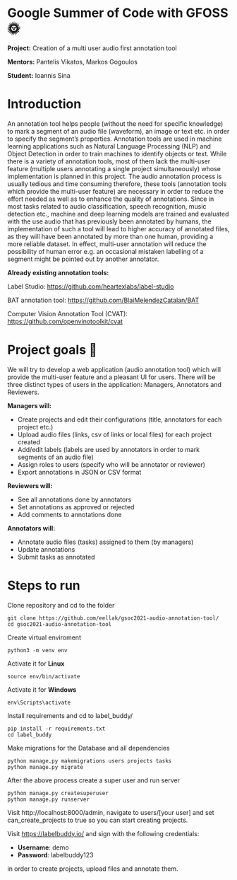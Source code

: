 # Google Summer of Code with GFOSS :sun_with_face: 

**Project:** Creation of a multi user audio first annotation tool

**Mentors:** Pantelis Vikatos, Markos Gogoulos

**Student:** Ioannis Sina

# Introduction

An annotation tool helps people (without the need for specific knowledge) to mark a segment of an audio file (waveform), an image or text etc. in order to specify the segment’s properties. Annotation tools are used in machine learning applications such as Natural Language Processing (NLP) and Object Detection in order to train machines to identify objects or text. While there is a variety of annotation tools, most of them lack the multi-user feature (multiple users annotating a single project simultaneously) whose implementation is planned in this project. The audio annotation process is usually tedious and time consuming therefore, these tools (annotation tools which provide the multi-user feature) are necessary in order to reduce the effort needed as well as to enhance the quality of annotations. Since in most tasks related to audio classification, speech recognition, music detection etc., machine and deep learning models are trained and evaluated with the use audio that has previously been annotated by humans, the implementation of such a tool will lead to higher accuracy of annotated files, as they will have been annotated by more than one human, providing a more reliable dataset. In effect, multi-user annotation will reduce the possibility of human error e.g. an occasional mistaken labelling of a segment might be pointed out by another annotator.

**Already existing annotation tools:**

Label Studio: https://github.com/heartexlabs/label-studio

BAT annotation tool: https://github.com/BlaiMelendezCatalan/BAT

Computer Vision Annotation Tool (CVAT): https://github.com/openvinotoolkit/cvat

# Project goals :dart: 

We will try to develop a web application (audio annotation tool) which will provide the multi-user feature and a pleasant UI for users. There will be three distinct types of users in the application: Managers, Annotators and Reviewers.

**Managers will:**

* Create projects and edit their configurations (title, annotators for each project etc.)
* Upload audio files (links, csv of links or local files) for each project created
* Add/edit labels (labels are used by annotators in order to mark segments of an audio file)
* Assign roles to users (specify who will be annotator or reviewer)
* Export annotations in JSON or CSV format

**Reviewers will:**

* See all annotations done by annotators
* Set annotations as approved or rejected
* Add comments to annotations done

**Annotators will:**

* Annotate audio files (tasks) assigned to them (by managers)
* Update annotations
* Submit tasks as annotated

# Steps to run

Clone repository and cd to the folder
~~~
git clone https://github.com/eellak/gsoc2021-audio-annotation-tool/
cd gsoc2021-audio-annotation-tool
~~~

Create virtual enviroment
~~~
python3 -m venv env
~~~

Activate it for **Linux**
~~~
source env/bin/activate
~~~

Activate it for **Windows**
~~~
env\Scripts\activate
~~~

Install requirements and cd to label_buddy/
~~~
pip install -r requirements.txt
cd label_buddy
~~~

Make migrations for the Database and all dependencies
~~~
python manage.py makemigrations users projects tasks
python manage.py migrate
~~~

After the above process create a super user and run server
~~~
python manage.py createsuperuser
python manage.py runserver
~~~

Visit http://localhost:8000/admin, navigate to users/[your user] and set can_create_projects to true so you can start creating projects.

Visit https://labelbuddy.io/ and sign with the following credentials:

  - **Username**: demo
  - **Password**: labelbuddy123

in order to create projects, upload files and annotate them.
